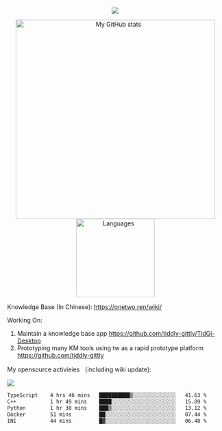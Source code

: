 <a href="https://github.com/linonetwo">
    <p align="center">
        <img src="https://github-profile-trophy.vercel.app/?username=linonetwo&column=7&theme=onedark"/>
    </p>
</a>
<a align="center" href="https://github.com/linonetwo">
  <p align="center">
    <img src="https://github-readme-stats.vercel.app/api?username=linonetwo&show_icons=true&count_private=true" alt="My GitHub stats" width="465"/>
    <img src="https://github-readme-stats.vercel.app/api/top-langs/?username=linonetwo&layout=compact&langs_count=10" alt="Languages" height="183">
  </p>
</a>

Knowledge Base (In Chinese): https://onetwo.ren/wiki/

Working On: 

1. Maintain a knowledge base app https://github.com/tiddly-gittly/TidGi-Desktop
1. Prototyping many KM tools using tw as a rapid prototype platform https://github.com/tiddly-gittly

My opensource activieies （including wiki update):

![](https://visitor-badge.glitch.me/badge?page_id=linonetwo.linonetwo)

<!--START_SECTION:waka-->

```txt
TypeScript    4 hrs 46 mins   ██████████▒░░░░░░░░░░░░░░   41.63 %
C++           1 hr 49 mins    ████░░░░░░░░░░░░░░░░░░░░░   15.89 %
Python        1 hr 30 mins    ███▒░░░░░░░░░░░░░░░░░░░░░   13.12 %
Docker        51 mins         ██░░░░░░░░░░░░░░░░░░░░░░░   07.44 %
INI           44 mins         █▓░░░░░░░░░░░░░░░░░░░░░░░   06.48 %
```

<!--END_SECTION:waka-->
